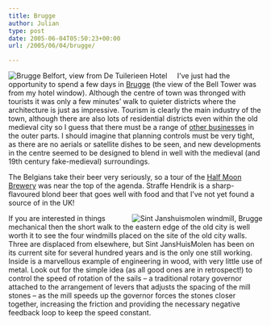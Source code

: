 ```yaml
---
title: Brugge
author: Julian
type: post
date: 2005-06-04T05:50:23+00:00
url: /2005/06/04/brugge/

---
```

<img style = "float:left; margin-right:20px;" src='https://www.synesthesia.co.uk/blog/images/brugge01x200.jpg' alt='Brugge Belfort, view from De Tuilerieen Hotel' />I&#8217;ve just had the opportunity to spend a few days in [Brugge][1] (the view of the Bell Tower was from my hotel window). Although the centre of town was thronged with tourists it was only a few minutes&#8217; walk to quieter districts where the architecture is just as impressive. Tourism is clearly the main industry of the town, although there are also lots of residential districts even within the old medieval city so I guess that there must be a range of [other businesses][2] in the outer parts. I should imagine that planning controls must be very tight, as there are no aerials or satellite dishes to be seen, and new developments in the centre seemed to be designed to blend in well with the medieval (and 19th century fake-medieval) surroundings.

The Belgians take their beer very seriously, so a tour of the [Half Moon Brewery][3] was near the top of the agenda. Straffe Hendrik is a sharp-flavoured blond beer that goes well with food and that I&#8217;ve not yet found a source of in the UK!

<img style = "float:right; margin-left:20px;" src='https://www.synesthesia.co.uk/blog/images/sjhm200.jpg' alt='Sint Janshuismolen windmill, Brugge' />If you are interested in things mechanical then the short walk to the eastern edge of the old city is well worth it to see the four windmills placed on the site of the old city walls. Three are displaced from elsewhere, but Sint JansHuisMolen has been on its current site for several hundred years and is the only one still working. Inside is a marvellous example of engineering in wood, with very little use of metal. Look out for the simple idea (as all good ones are in retrospect!) to control the speed of rotation of the sails &#8211; a traditional rotary governor attached to the arrangement of levers that adjusts the spacing of the mill stones &#8211; as the mill speeds up the governor forces the stones closer together, increasing the friction and providing the necessary negative feedback loop to keep the speed constant.

 [1]: https://www.brugge.be/toerisme/en/index.htm
 [2]: https://www.bruggebusiness.com/index.php?p=subcats&id=3
 [3]: https://www.halvemaan.be/PAGESENGLISH/Welkom.htm